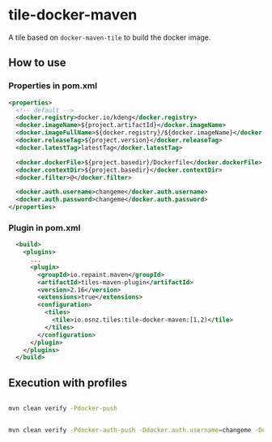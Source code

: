 # tile-docker-maven

A tile based on `docker-maven-tile` to build the docker image.

## How to use

### Properties in pom.xml

```xml
<properties>
  <!-- default -->
  <docker.registry>docker.io/kdeng</docker.registry>
  <docker.imageName>${project.artifactId}</docker.imageName>
  <docker.imageFullName>${docker.registry}/${docker.imageName}</docker.imageFullName>
  <docker.releaseTag>${project.version}</docker.releaseTag>
  <docker.latestTag>latestTag</docker.latestTag>

  <docker.dockerFile>${project.basedir}/Dockerfile</docker.dockerFile>
  <docker.contextDir>${project.basedir}</docker.contextDir>
  <docker.filter>@</docker.filter>

  <docker.auth.username>changeme</docker.auth.username>
  <docker.auth.password>changeme</docker.auth.password>
</properties>
```

### Plugin in pom.xml

```xml
  <build>
    <plugins>
      ...
      <plugin>
        <groupId>io.repaint.maven</groupId>
        <artifactId>tiles-maven-plugin</artifactId>
        <version>2.16</version>
        <extensions>true</extensions>
        <configuration>
          <tiles>
            <tile>io.osnz.tiles:tile-docker-maven:[1,2)</tile>
          </tiles>
        </configuration>
      </plugin>
    </plugins>
  </build>
```

## Execution with profiles

```bash

mvn clean verify -Pdocker-push

```

```bash

mvn clean verify -Pdocker-auth-push -Ddocker.auth.username=changeme -Ddocker.auth.password=changeme

```
